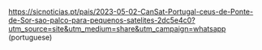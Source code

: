 https://sicnoticias.pt/pais/2023-05-02-CanSat-Portugal-ceus-de-Ponte-de-Sor-sao-palco-para-pequenos-satelites-2dc5e4c0?utm_source=site&utm_medium=share&utm_campaign=whatsapp (portuguese)
